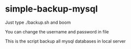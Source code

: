 # simple-backup-mysql
Just type ./backup.sh and boom

You can change the username and password in file

This is the script backup all mysql databases in local server
